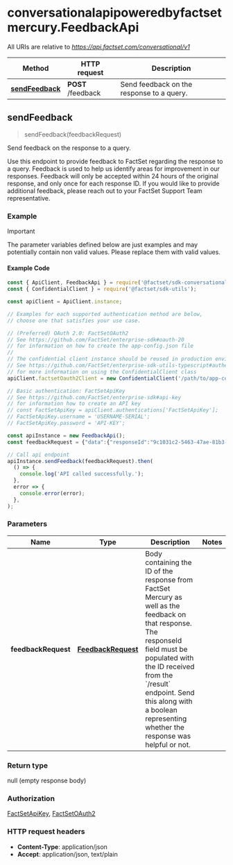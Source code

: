 # conversationalapipoweredbyfactsetmercury.FeedbackApi

All URIs are relative to *https://api.factset.com/conversational/v1*

Method | HTTP request | Description
------------- | ------------- | -------------
[**sendFeedback**](FeedbackApi.md#sendFeedback) | **POST** /feedback | Send feedback on the response to a query.



## sendFeedback

> sendFeedback(feedbackRequest)

Send feedback on the response to a query.

Use this endpoint to provide feedback to FactSet regarding the response to a query. Feedback is used to help us identify areas for improvement in our responses.  Feedback will only be accepted within 24 hours of the original response, and only once for each response ID. If you would like to provide additional feedback, please reach out to your FactSet Support Team representative. 

### Example

> [!IMPORTANT]
> The parameter variables defined below are just examples and may potentially contain non valid values. Please replace them with valid values.

#### Example Code

```javascript
const { ApiClient, FeedbackApi } = require('@factset/sdk-conversationalapipoweredbyfactsetmercury');
const { ConfidentialClient } = require('@factset/sdk-utils');

const apiClient = ApiClient.instance;

// Examples for each supported authentication method are below,
// choose one that satisfies your use case.

// (Preferred) OAuth 2.0: FactSetOAuth2
// See https://github.com/FactSet/enterprise-sdk#oauth-20
// for information on how to create the app-config.json file
//
// The confidential client instance should be reused in production environments.
// See https://github.com/FactSet/enterprise-sdk-utils-typescript#authentication
// for more information on using the ConfidentialClient class
apiClient.factsetOauth2Client = new ConfidentialClient('/path/to/app-config.json');

// Basic authentication: FactSetApiKey
// See https://github.com/FactSet/enterprise-sdk#api-key
// for information how to create an API key
// const FactSetApiKey = apiClient.authentications['FactSetApiKey'];
// FactSetApiKey.username = 'USERNAME-SERIAL';
// FactSetApiKey.password = 'API-KEY';

const apiInstance = new FeedbackApi();
const feedbackRequest = {"data":{"responseId":"9c1031c2-5463-47ae-81b3-126a68f0c2a6","helpful":false,"comment":"The response did not contain all the information I was looking for."}}; // FeedbackRequest | Body containing the ID of the response from FactSet Mercury as well as the feedback on that response.  The responseId field must be populated with the ID received from the `/result` endpoint. Send this along with a boolean representing whether the response was helpful or not. 

// Call api endpoint
apiInstance.sendFeedback(feedbackRequest).then(
  () => {
    console.log('API called successfully.');
  },
  error => {
    console.error(error);
  },
);

```


### Parameters


Name | Type | Description  | Notes
------------- | ------------- | ------------- | -------------
 **feedbackRequest** | [**FeedbackRequest**](FeedbackRequest.md)| Body containing the ID of the response from FactSet Mercury as well as the feedback on that response.  The responseId field must be populated with the ID received from the &#x60;/result&#x60; endpoint. Send this along with a boolean representing whether the response was helpful or not.  | 

### Return type

null (empty response body)

### Authorization

[FactSetApiKey](../README.md#FactSetApiKey), [FactSetOAuth2](../README.md#FactSetOAuth2)

### HTTP request headers

- **Content-Type**: application/json
- **Accept**: application/json, text/plain

